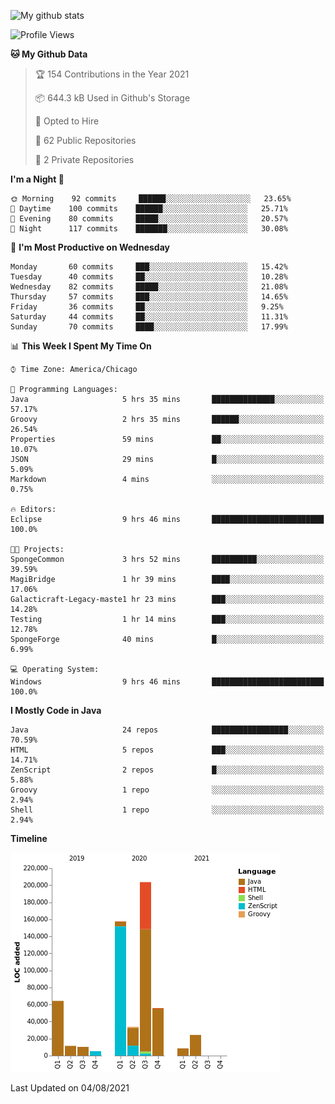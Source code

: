![My github stats](https://github-readme-stats.vercel.app/api?username=romvoid95&theme=gruvbox&include_all_commits=true&show_icons=true")

<!--START_SECTION:waka-->
![Profile Views](http://img.shields.io/badge/Profile%20Views-0-blue)

**🐱 My Github Data** 

> 🏆 154 Contributions in the Year 2021
 > 
> 📦 644.3 kB Used in Github's Storage 
 > 
> 💼 Opted to Hire
 > 
> 📜 62 Public Repositories 
 > 
> 🔑 2 Private Repositories  
 > 
**I'm a Night 🦉** 

```text
🌞 Morning    92 commits     ██████░░░░░░░░░░░░░░░░░░░   23.65% 
🌆 Daytime    100 commits    ██████░░░░░░░░░░░░░░░░░░░   25.71% 
🌃 Evening    80 commits     █████░░░░░░░░░░░░░░░░░░░░   20.57% 
🌙 Night      117 commits    ███████░░░░░░░░░░░░░░░░░░   30.08%

```
📅 **I'm Most Productive on Wednesday** 

```text
Monday       60 commits     ███░░░░░░░░░░░░░░░░░░░░░░   15.42% 
Tuesday      40 commits     ██░░░░░░░░░░░░░░░░░░░░░░░   10.28% 
Wednesday    82 commits     █████░░░░░░░░░░░░░░░░░░░░   21.08% 
Thursday     57 commits     ███░░░░░░░░░░░░░░░░░░░░░░   14.65% 
Friday       36 commits     ██░░░░░░░░░░░░░░░░░░░░░░░   9.25% 
Saturday     44 commits     ██░░░░░░░░░░░░░░░░░░░░░░░   11.31% 
Sunday       70 commits     ████░░░░░░░░░░░░░░░░░░░░░   17.99%

```


📊 **This Week I Spent My Time On** 

```text
⌚︎ Time Zone: America/Chicago

💬 Programming Languages: 
Java                     5 hrs 35 mins       ██████████████░░░░░░░░░░░   57.17% 
Groovy                   2 hrs 35 mins       ██████░░░░░░░░░░░░░░░░░░░   26.54% 
Properties               59 mins             ██░░░░░░░░░░░░░░░░░░░░░░░   10.07% 
JSON                     29 mins             █░░░░░░░░░░░░░░░░░░░░░░░░   5.09% 
Markdown                 4 mins              ░░░░░░░░░░░░░░░░░░░░░░░░░   0.75%

🔥 Editors: 
Eclipse                  9 hrs 46 mins       █████████████████████████   100.0%

🐱‍💻 Projects: 
SpongeCommon             3 hrs 52 mins       ██████████░░░░░░░░░░░░░░░   39.59% 
MagiBridge               1 hr 39 mins        ████░░░░░░░░░░░░░░░░░░░░░   17.06% 
Galacticraft-Legacy-maste1 hr 23 mins        ███░░░░░░░░░░░░░░░░░░░░░░   14.28% 
Testing                  1 hr 14 mins        ███░░░░░░░░░░░░░░░░░░░░░░   12.78% 
SpongeForge              40 mins             █░░░░░░░░░░░░░░░░░░░░░░░░   6.99%

💻 Operating System: 
Windows                  9 hrs 46 mins       █████████████████████████   100.0%

```

**I Mostly Code in Java** 

```text
Java                     24 repos            █████████████████░░░░░░░░   70.59% 
HTML                     5 repos             ███░░░░░░░░░░░░░░░░░░░░░░   14.71% 
ZenScript                2 repos             █░░░░░░░░░░░░░░░░░░░░░░░░   5.88% 
Groovy                   1 repo              ░░░░░░░░░░░░░░░░░░░░░░░░░   2.94% 
Shell                    1 repo              ░░░░░░░░░░░░░░░░░░░░░░░░░   2.94%

```


**Timeline**

![Chart not found](https://raw.githubusercontent.com/ROMVoid95/ROMVoid95/master/charts/bar_graph.png) 


 Last Updated on 04/08/2021
<!--END_SECTION:waka-->

